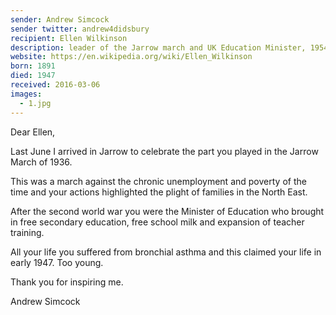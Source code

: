 ```yaml
---
sender: Andrew Simcock
sender twitter: andrew4didsbury
recipient: Ellen Wilkinson
description: leader of the Jarrow march and UK Education Minister, 1954-47
website: https://en.wikipedia.org/wiki/Ellen_Wilkinson
born: 1891
died: 1947
received: 2016-03-06
images:
  - 1.jpg
---
```


Dear Ellen,

Last June I arrived in Jarrow to celebrate the part you played in the Jarrow March of 1936.

This was a march against the chronic unemployment and poverty of the time and your actions highlighted the plight of families in the North East.

After the second world war you were the Minister of Education who brought in free secondary education, free school milk and expansion of teacher training.

All your life you suffered from bronchial asthma and this claimed your life in early 1947. Too young.

Thank you for inspiring me.

Andrew Simcock
